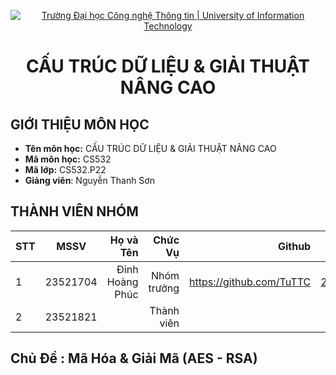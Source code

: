 <!-- Banner -->
<p align='center'>
  <a href=https://www.uit.edu.vn/" title="Trường Đại học Công nghệ Thông tin" style="border: none;">
     <img src="https://i.imgur.com/WmMnSRt.png" alt="Trường Đại học Công nghệ Thông tin | University of Information Technology">
  </a>
</p>

<h1 align="center"><b>CẤU TRÚC DỮ LIỆU & GIẢI THUẬT NÂNG CAO</b></h>

## GIỚI THIỆU MÔN HỌC
* **Tên môn học:** CẤU TRÚC DỮ LIỆU & GIẢI THUẬT NÂNG CAO
* **Mã môn học:** CS532
* **Mã lớp:** CS532.P22
* **Giảng viên**: Nguyễn Thanh Sơn

## THÀNH VIÊN NHÓM
|STT| MSSV      | Họ và Tên       |Chức Vụ    | Github                                                  | Email                   |
|---|:---------:| ---------------:|----------:|--------------------------------------------------------:|-------------------------:
| 1 | 23521704  | Đinh Hoàng Phúc |Nhóm trưởng| https://github.com/TuTTC | 23521193@gm.uit.edu.vn |
| 2 | 23521821  |  |Thành viên|   |     |

## Chủ Đề : Mã Hóa & Giải Mã (AES - RSA)
